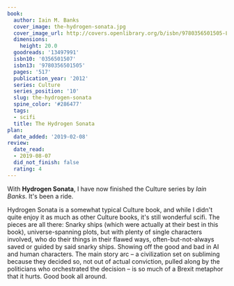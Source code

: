 ```yaml
---
book:
  author: Iain M. Banks
  cover_image: the-hydrogen-sonata.jpg
  cover_image_url: http://covers.openlibrary.org/b/isbn/9780356501505-L.jpg
  dimensions:
    height: 20.0
  goodreads: '13497991'
  isbn10: '0356501507'
  isbn13: '9780356501505'
  pages: '517'
  publication_year: '2012'
  series: Culture
  series_position: '10'
  slug: the-hydrogen-sonata
  spine_color: '#286477'
  tags:
  - scifi
  title: The Hydrogen Sonata
plan:
  date_added: '2019-02-08'
review:
  date_read:
  - 2019-08-07
  did_not_finish: false
  rating: 4
---
```


With **Hydrogen Sonata**, I have now finished the Culture series by *Iain Banks*. It's been a ride.

Hydrogen Sonata is a somewhat typical Culture book, and while I didn't quite enjoy it as much as other Culture books, it's still wonderful scifi. The pieces are all there: Snarky ships (which were actually at their best in this book), universe-spanning plots, but with plenty of single characters involved, who do their things in their flawed ways, often-but-not-always saved or guided by said snarky ships. Showing off the good and bad in AI and human characters. The main story arc – a civilization set on subliming because they decided so, not out of actual conviction, pulled along by the politicians who orchestrated the decision – is so much of a Brexit metaphor that it hurts. Good book all around.
